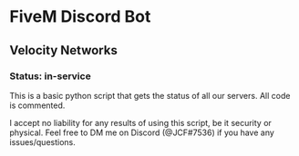 # FiveM Discord Bot
## Velocity Networks
### Status: in-service

This is a basic python script that gets the status of all our servers.
All code is commented.

I accept no liability for any results of using this script, be it security or physical.
Feel free to DM me on Discord (@JCF#7536) if you have any issues/questions.
